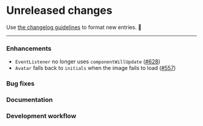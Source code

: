 # Unreleased changes

Use [the changelog guidelines](https://git.io/polaris-changelog-guidelines) to format new entries. 💜

---

### Enhancements

- `EventListener` no longer uses `componentWillUpdate` ([#628](https://github.com/Shopify/polaris-react/pull/628))
- `Avatar` falls back to `initials` when the image fails to load ([#557](https://github.com/Shopify/polaris-react/pull/557))

### Bug fixes

### Documentation

### Development workflow
